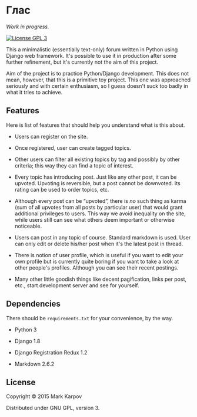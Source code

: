 # Глас

*Work in progress.*

[![License GPL 3](https://img.shields.io/badge/license-GPL_3-green.svg)](http://www.gnu.org/licenses/gpl-3.0.txt)

This a minimalistic (essentially text-only) forum written in Python using
Django web framework. It's possible to use it in production after some
further refinement, but it's currently not the aim of this project.

Aim of the project is to practice Python/Django development. This does not
mean, however, that this is a primitive toy project. This one was approached
seriously and with certain enthusiasm, so I guess doesn't suck too badly in
what it tries to achieve.

## Features

Here is list of features that should help you understand what is this about.

* Users can register on the site.

* Once registered, user can create tagged topics.

* Other users can filter all existing topics by tag and possibly by other
  criteria; this way they can find a topic of interest.

* Every topic has introducing post. Just like any other post, it can be
  upvoted. Upvoting is reversible, but a post cannot be downvoted. Its
  rating can be used to order topics, etc.

* Although every post can be “upvoted”, there is *no* such thing as karma
  (sum of all upvotes from all posts by particular user) that would grant
  additional privileges to users. This way we avoid inequality on the site,
  while users still can see what others deem important or otherwise
  noticeable.

* Users can post in any topic of course. Standard markdown is used. User can
  only edit or delete his/her post when it's the latest post in thread.

* There is notion of user profile, which is useful if you want to edit your
  own profile but is currently quite boring if you want to take a look at
  other people's profiles. Although you can see their recent postings.

* Many other little goodish things like decent pagification, links per post,
  etc., start development server and see for yourself.

## Dependencies

There should be `requirements.txt` for your convenience, by the way.

* Python 3

* Django 1.8

* Django Registration Redux 1.2

* Markdown 2.6.2

## License

Copyright © 2015 Mark Karpov

Distributed under GNU GPL, version 3.
